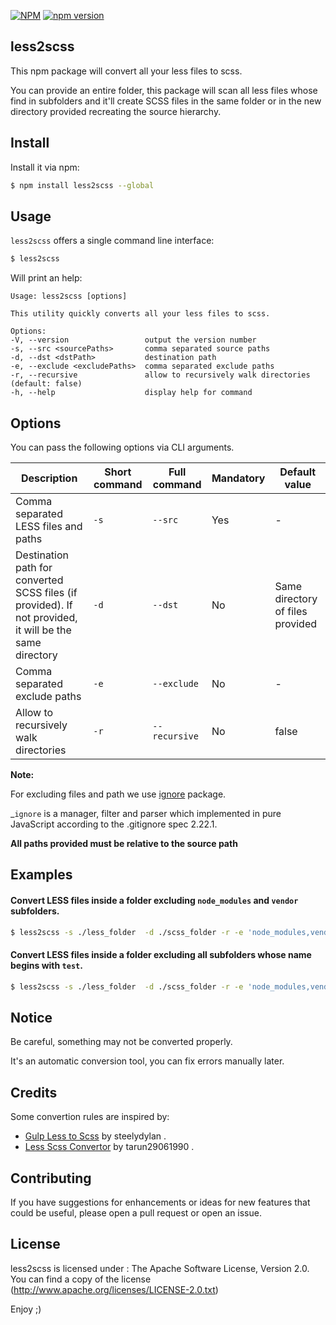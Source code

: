 [![NPM](https://nodei.co/npm/less2scss.png)](https://nodei.co/npm/less2scss.png/)
[![npm version](https://badge.fury.io/js/less2scss.svg)](https://badge.fury.io/js/less2scss)

less2scss
-------------------

This npm package will convert all your less files to scss.

You can provide an entire folder, this package will scan all less files whose find in subfolders and it'll create SCSS files in the same folder or in the new directory provided recreating the source hierarchy. 

Install
-------------

Install it via npm:

```bash
$ npm install less2scss --global
```
Usage
------
`less2scss` offers a single command line interface:

```bash
$ less2scss
```

Will print an help:

```
Usage: less2scss [options]

This utility quickly converts all your less files to scss.

Options:
-V, --version                 output the version number
-s, --src <sourcePaths>       comma separated source paths
-d, --dst <dstPath>           destination path
-e, --exclude <excludePaths>  comma separated exclude paths
-r, --recursive               allow to recursively walk directories (default: false)
-h, --help                    display help for command
```

Options
--------
You can pass the following options via CLI arguments.

| Description                                                                                                                             | Short command | Full command       | Mandatory | Default value |
| --------------------------------------------------------------------------------------------------------------------------------------- | ------------- | ------------------ | ------------------ | ------------------ |
| Comma separated LESS files and paths                                                                                                    | `-s`          | `--src`            | Yes | - |
| Destination path for converted SCSS files (if provided). If not provided, it will be the same directory                                                          | `-d`          | `--dst` | No |   Same directory of files provided      |
| Comma separated exclude paths                                                        | `-e`          | `--exclude`            | No | - |
| Allow to recursively walk directories                                                          | `-r`          | `--recursive`            | No | false |

**Note:**

For excluding files and path we use [ignore](https://www.npmjs.com/package/ignore) package.

_`ignore` is a manager, filter and parser which implemented in pure JavaScript according to the .gitignore spec 2.22.1.

**All paths provided must be relative to the source path**

Examples
--------

#### Convert LESS files inside a folder excluding `node_modules` and `vendor` subfolders.

```bash
$ less2scss -s ./less_folder  -d ./scss_folder -r -e 'node_modules,vendor'
```

#### Convert LESS files inside a folder excluding all subfolders whose name begins with `test`.

```bash
$ less2scss -s ./less_folder  -d ./scss_folder -r -e 'node_modules,vendor'
```

Notice
--------
Be careful, something may not be converted properly.

It's an automatic conversion tool, you can fix errors manually later.

Credits
--------

Some convertion rules are inspired by:

- [Gulp Less to Scss](https://github.com/steelydylan/gulp-less-to-scss]) by steelydylan .
- [Less Scss Convertor](https://github.com/tarun29061990/less-scss-convertor) by 
tarun29061990 .

Contributing
--------
If you have suggestions for enhancements or ideas for new features that could be useful, please open a pull request or open an issue.

License
--------
less2scss is licensed under : The Apache Software License, Version 2.0. You can find a copy of the license (http://www.apache.org/licenses/LICENSE-2.0.txt)

Enjoy ;)
